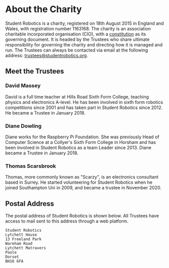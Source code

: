 # About the Charity

Student Robotics is a charity, registered on 18th August 2015 in England and Wales, with registration number 1163168. The charity is an association charitable incorporated organisation \(CIO\), with a [constitution](https://github.com/srobo/ops-manual/tree/d76377192d4c94c4bd4298f0f3954f5d342af24b/resources/constitution.pdf) as its governing document. It is headed by the Trustees who share ultimate responsibility for governing the charity and directing how it is managed and run. The Trustees can always be contacted via email at the following address: [trustees@studentrobotics.org](mailto:trustees@studentrobotics.org).

## Meet the Trustees

### David Massey

David is a full time teacher at Hills Road Sixth Form College, teaching physics and electronics A-level. He has been involved in sixth form robotics competitions since 2001 and has taken part in Student Robotics since 2012. He became a Trustee in January 2018.

### Diane Dowling

Diane works for the Raspberry Pi Foundation. She was previously Head of Computer Science at a Collyer's Sixth Form College in Horsham and has been involved in Student Robotics as a team Leader since 2013. Diane became a Trustee in January 2018.

### Thomas Scarsbrook

Thomas, more commonly known as "Scarzy", is an electronics consultant based in Surrey. He started volunteering for Student Robotics when he joined Southampton Uni in 2009, and became a trustee in November 2020.

## Postal Address

The postal address of Student Robotics is shown below. All Trustees have access to mail sent to this address through a web platform.

```text
Student Robotics
Lytchett House
13 Freeland Park
Wareham Road
Lytchett Matravers
Poole
Dorset
BH16 6FA
```

